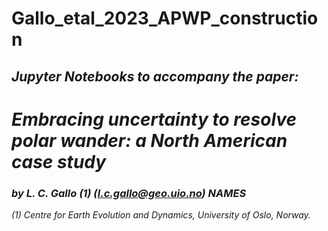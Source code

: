 # Gallo_etal_2023_APWP_construction

## ***Jupyter Notebooks to accompany the paper:***
    
# ***Embracing uncertainty to resolve polar wander: a North American case study***

### ***by L. C. Gallo (1)*** *(l.c.gallo@geo.uio.no)* ***NAMES***

*(1) Centre for Earth Evolution and Dynamics, University of Oslo, Norway.*

